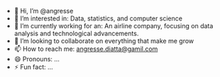 - 👋 Hi, I’m @angresse
- 👀 I’m interested in:  Data, statistics, and computer science 
- 🌱 I’m currently working for an: An airline company, focusing on data analysis and technological advancements.
- 💞️ I’m looking to collaborate on everything that make me grow 
- 📫 How to reach me: angresse.diatta@gamil.com
- 😄 Pronouns: ...
- ⚡ Fun fact: ...


<!---
angresse/angresse is a ✨ special ✨ repository because its `README.md` (this file) appears on your GitHub profile.
You can click the Preview link to take a look at your changes.
--->

